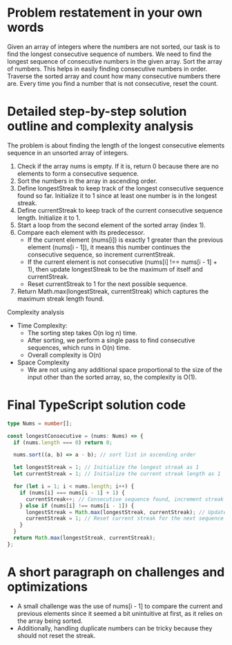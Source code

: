 # Problem restatement in your own words

Given an array of integers where the numbers are not sorted, our task is to find the longest consecutive sequence of numbers.
We need to find the longest sequence of consecutive numbers in the given array.
Sort the array of numbers. This helps in easily finding consecutive numbers in order.
Traverse the sorted array and count how many consecutive numbers there are. Every time you find a number that is not consecutive, reset the count.

# Detailed step-by-step solution outline and complexity analysis

The problem is about finding the length of the longest consecutive elements sequence in an unsorted array of integers.

1. Check if the array nums is empty. If it is, return 0 because there are no elements to form a consecutive sequence.
2. Sort the numbers in the array in ascending order.
3. Define longestStreak to keep track of the longest consecutive sequence found so far. Initialize it to 1 since at least one number is in the longest streak.
4. Define currentStreak to keep track of the current consecutive sequence length. Initialize it to 1.
5. Start a loop from the second element of the sorted array (index 1).
6. Compare each element with its predecessor.
   - If the current element (nums[i]) is exactly 1 greater than the previous element (nums[i - 1]), it means this number continues the consecutive sequence, so increment currentStreak.
   - If the current element is not consecutive (nums[i] !== nums[i - 1] + 1), then update longestStreak to be the maximum of itself and currentStreak.
   - Reset currentStreak to 1 for the next possible sequence.
7. Return Math.max(longestStreak, currentStreak) which captures the maximum streak length found.

Complexity analysis

- Time Complexity:
  - The sorting step takes O(n log n) time.
  - After sorting, we perform a single pass to find consecutive sequences, which runs in O(n) time.
  - Overall complexity is O(n)
- Space Complexity
  - We are not using any additional space proportional to the size of the input other than the sorted array, so, the complexity is O(1).

# Final TypeScript solution code

```typescript
type Nums = number[];

const longestConsecutive = (nums: Nums) => {
  if (nums.length === 0) return 0;

  nums.sort((a, b) => a - b); // sort list in ascending order

  let longestStreak = 1; // Initialize the longest streak as 1
  let currentStreak = 1; // Initialize the current streak length as 1

  for (let i = 1; i < nums.length; i++) {
    if (nums[i] === nums[i - 1] + 1) {
      currentStreak++; // Consecutive sequence found, increment streak
    } else if (nums[i] !== nums[i - 1]) {
      longestStreak = Math.max(longestStreak, currentStreak); // Update the longest streak if needed
      currentStreak = 1; // Reset current streak for the next sequence
    }
  }
  return Math.max(longestStreak, currentStreak);
};
```

# A short paragraph on challenges and optimizations

- A small challenge was the use of nums[i - 1] to compare the current and previous elements since it seemed a bit unintuitive at first, as it relies on the array being sorted.
- Additionally, handling duplicate numbers can be tricky because they should not reset the streak.
